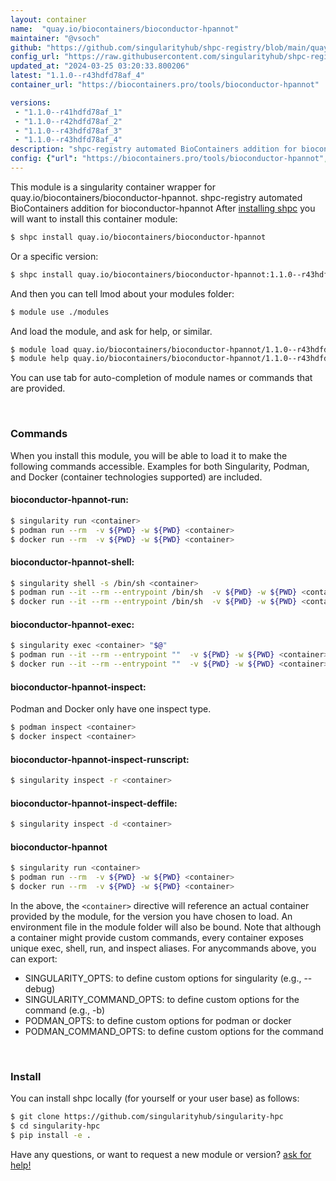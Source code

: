 ```yaml
---
layout: container
name:  "quay.io/biocontainers/bioconductor-hpannot"
maintainer: "@vsoch"
github: "https://github.com/singularityhub/shpc-registry/blob/main/quay.io/biocontainers/bioconductor-hpannot/container.yaml"
config_url: "https://raw.githubusercontent.com/singularityhub/shpc-registry/main/quay.io/biocontainers/bioconductor-hpannot/container.yaml"
updated_at: "2024-03-25 03:20:33.800206"
latest: "1.1.0--r43hdfd78af_4"
container_url: "https://biocontainers.pro/tools/bioconductor-hpannot"

versions:
 - "1.1.0--r41hdfd78af_1"
 - "1.1.0--r42hdfd78af_2"
 - "1.1.0--r43hdfd78af_3"
 - "1.1.0--r43hdfd78af_4"
description: "shpc-registry automated BioContainers addition for bioconductor-hpannot"
config: {"url": "https://biocontainers.pro/tools/bioconductor-hpannot", "maintainer": "@vsoch", "description": "shpc-registry automated BioContainers addition for bioconductor-hpannot", "latest": {"1.1.0--r43hdfd78af_4": "sha256:3807679477b3e47b65ea658c5582e68743baf75f79888f9ddb9e52cb67c3c16c"}, "tags": {"1.1.0--r41hdfd78af_1": "sha256:703c035df5903e24a0231fe703ece7d983893d40ef70e5485c6a8872129dce6b", "1.1.0--r42hdfd78af_2": "sha256:04d7885886ff9d78a87f18461f3b783fe49e66bab47416d964ae2d4819e1356b", "1.1.0--r43hdfd78af_3": "sha256:74d0efdc277f95e15aaa9208cdeb4ccb6dc6b8dffac1d09ac97fb6ac46e6be9e", "1.1.0--r43hdfd78af_4": "sha256:3807679477b3e47b65ea658c5582e68743baf75f79888f9ddb9e52cb67c3c16c"}, "docker": "quay.io/biocontainers/bioconductor-hpannot"}
---
```


This module is a singularity container wrapper for quay.io/biocontainers/bioconductor-hpannot.
shpc-registry automated BioContainers addition for bioconductor-hpannot
After [installing shpc](#install) you will want to install this container module:


```bash
$ shpc install quay.io/biocontainers/bioconductor-hpannot
```

Or a specific version:

```bash
$ shpc install quay.io/biocontainers/bioconductor-hpannot:1.1.0--r43hdfd78af_4
```

And then you can tell lmod about your modules folder:

```bash
$ module use ./modules
```

And load the module, and ask for help, or similar.

```bash
$ module load quay.io/biocontainers/bioconductor-hpannot/1.1.0--r43hdfd78af_4
$ module help quay.io/biocontainers/bioconductor-hpannot/1.1.0--r43hdfd78af_4
```

You can use tab for auto-completion of module names or commands that are provided.

<br>

### Commands

When you install this module, you will be able to load it to make the following commands accessible.
Examples for both Singularity, Podman, and Docker (container technologies supported) are included.

#### bioconductor-hpannot-run:

```bash
$ singularity run <container>
$ podman run --rm  -v ${PWD} -w ${PWD} <container>
$ docker run --rm  -v ${PWD} -w ${PWD} <container>
```

#### bioconductor-hpannot-shell:

```bash
$ singularity shell -s /bin/sh <container>
$ podman run --it --rm --entrypoint /bin/sh  -v ${PWD} -w ${PWD} <container>
$ docker run --it --rm --entrypoint /bin/sh  -v ${PWD} -w ${PWD} <container>
```

#### bioconductor-hpannot-exec:

```bash
$ singularity exec <container> "$@"
$ podman run --it --rm --entrypoint ""  -v ${PWD} -w ${PWD} <container> "$@"
$ docker run --it --rm --entrypoint ""  -v ${PWD} -w ${PWD} <container> "$@"
```

#### bioconductor-hpannot-inspect:

Podman and Docker only have one inspect type.

```bash
$ podman inspect <container>
$ docker inspect <container>
```

#### bioconductor-hpannot-inspect-runscript:

```bash
$ singularity inspect -r <container>
```

#### bioconductor-hpannot-inspect-deffile:

```bash
$ singularity inspect -d <container>
```



#### bioconductor-hpannot

```bash
$ singularity run <container>
$ podman run --rm  -v ${PWD} -w ${PWD} <container>
$ docker run --rm  -v ${PWD} -w ${PWD} <container>
```


In the above, the `<container>` directive will reference an actual container provided
by the module, for the version you have chosen to load. An environment file in the
module folder will also be bound. Note that although a container
might provide custom commands, every container exposes unique exec, shell, run, and
inspect aliases. For anycommands above, you can export:

 - SINGULARITY_OPTS: to define custom options for singularity (e.g., --debug)
 - SINGULARITY_COMMAND_OPTS: to define custom options for the command (e.g., -b)
 - PODMAN_OPTS: to define custom options for podman or docker
 - PODMAN_COMMAND_OPTS: to define custom options for the command

<br>

### Install

You can install shpc locally (for yourself or your user base) as follows:

```bash
$ git clone https://github.com/singularityhub/singularity-hpc
$ cd singularity-hpc
$ pip install -e .
```

Have any questions, or want to request a new module or version? [ask for help!](https://github.com/singularityhub/singularity-hpc/issues)